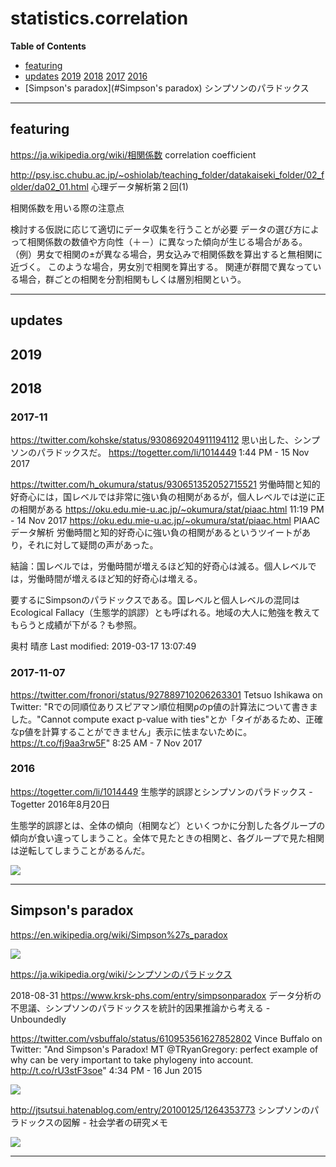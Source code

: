 # statistics.correlation

**Table of Contents**
- [featuring](#featuring)
- [updates](#updates)
[2019](#2019)
[2018](#2018)
[2017](#2017)
[2016](#2016)
- [Simpson's paradox](#Simpson's paradox) シンプソンのパラドックス

----------
## featuring

https://ja.wikipedia.org/wiki/相関係数
correlation coefficient

http://psy.isc.chubu.ac.jp/~oshiolab/teaching_folder/datakaiseki_folder/02_folder/da02_01.html
心理データ解析第２回(1)

相関係数を用いる際の注意点

検討する仮説に応じて適切にデータ収集を行うことが必要
データの選び方によって相関係数の数値や方向性（＋－）に異なった傾向が生じる場合がある。
（例）男女で相関の±が異なる場合，男女込みで相関係数を算出すると無相関に近づく。
このような場合，男女別で相関を算出する。
関連が群間で異なっている場合，群ごとの相関を分割相関もしくは層別相関という。

----------
## updates

## 2019

## 2018

### 2017-11

https://twitter.com/kohske/status/930869204911194112
思い出した、シンプソンのパラドックスだ。 https://togetter.com/li/1014449
1:44 PM - 15 Nov 2017

https://twitter.com/h_okumura/status/930651352052715521
労働時間と知的好奇心には，国レベルでは非常に強い負の相関があるが，個人レベルでは逆に正の相関がある https://oku.edu.mie-u.ac.jp/~okumura/stat/piaac.html
11:19 PM - 14 Nov 2017
https://oku.edu.mie-u.ac.jp/~okumura/stat/piaac.html
PIAACデータ解析
労働時間と知的好奇心に強い負の相関があるというツイートがあり，それに対して疑問の声があった。

結論：国レベルでは，労働時間が増えるほど知的好奇心は減る。個人レベルでは，労働時間が増えるほど知的好奇心は増える。

要するにSimpsonのパラドックスである。国レベルと個人レベルの混同はEcological Fallacy（生態学的誤謬）とも呼ばれる。地域の大人に勉強を教えてもらうと成績が下がる？も参照。

奥村 晴彦
Last modified: 2019-03-17 13:07:49

### 2017-11-07

https://twitter.com/fronori/status/927889710206263301
Tetsuo Ishikawa on Twitter: "Rでの同順位ありスピアマン順位相関ρのp値の計算法について書きました。"Cannot compute exact p-value with ties"とか「タイがあるため、正確なp値を計算することができません」表示に怯まないために。 https://t.co/fj9aa3rw5F"
8:25 AM - 7 Nov 2017

### 2016

https://togetter.com/li/1014449
生態学的誤謬とシンプソンのパラドックス - Togetter
2016年8月20日

生態学的誤謬とは、全体の傾向（相関など）といくつかに分割した各グループの傾向が食い違ってしまうこと。全体で見たときの相関と、各グループで見た相関は逆転してしまうことがあるんだ。 

![](https://pbs.twimg.com/media/CqQfKiAUAAAdI4D.png:small)

----------

## Simpson's paradox

https://en.wikipedia.org/wiki/Simpson%27s_paradox

![](https://upload.wikimedia.org/wikipedia/commons/thumb/4/47/Simpson%27s_paradox_continuous.svg/440px-Simpson%27s_paradox_continuous.svg.png)

https://ja.wikipedia.org/wiki/シンプソンのパラドックス

2018-08-31
https://www.krsk-phs.com/entry/simpsonparadox
データ分析の不思議、シンプソンのパラドックスを統計的因果推論から考える - Unboundedly

https://twitter.com/vsbuffalo/status/610953561627852802
Vince Buffalo on Twitter: "And Simpson's Paradox! MT @TRyanGregory: perfect example of why can be very important to take phylogeny into account. http://t.co/rU3stF3soe"
4:34 PM - 16 Jun 2015

![](https://pbs.twimg.com/media/CHqLBtUUYAEUFH4.jpg)

http://jtsutsui.hatenablog.com/entry/20100125/1264353773
シンプソンのパラドックスの図解 - 社会学者の研究メモ

![](http://cdn-ak.f.st-hatena.com/images/fotolife/j/jtsutsui/20100124/20100124024656.png)


----------
